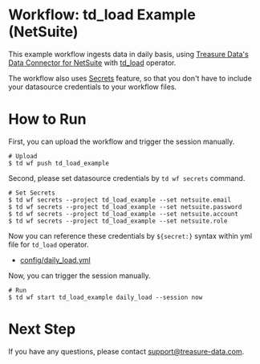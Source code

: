 # Workflow: td_load Example (NetSuite)

This example workflow ingests data in daily basis, using [Treasure Data's Data Connector for NetSuite](https://docs.treasuredata.com/display/public/INT/Netsuite+Import+Integration) with [td_load](https://docs.digdag.io/operators.html#td-load-treasure-data-bulk-loading) operator.

The workflow also uses [Secrets](https://docs.treasuredata.com/display/public/PD/Workflows+and+Machine+Learning-secrets) feature, so that you don't have to include your datasource credentials to your workflow files.

# How to Run

First, you can upload the workflow and trigger the session manually.

    # Upload
    $ td wf push td_load_example

Second, please set datasource credentials by `td wf secrets` command.

    # Set Secrets
    $ td wf secrets --project td_load_example --set netsuite.email
    $ td wf secrets --project td_load_example --set netsuite.password
    $ td wf secrets --project td_load_example --set netsuite.account
    $ td wf secrets --project td_load_example --set netsuite.role

Now you can reference these credentials by `${secret:}` syntax within yml file for `td_load` operator.

- [config/daily_load.yml](config/daily_load.yml)

Now, you can trigger the session manually.

    # Run
    $ td wf start td_load_example daily_load --session now
    
# Next Step

If you have any questions, please contact support@treasure-data.com.

